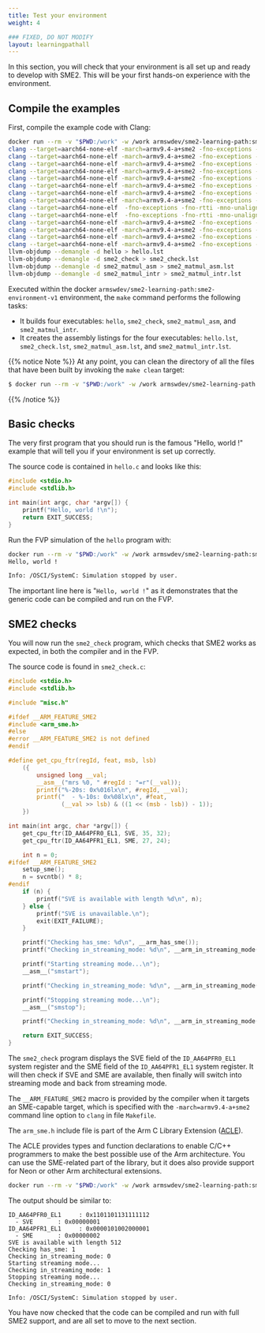 ```yaml
---
title: Test your environment
weight: 4

### FIXED, DO NOT MODIFY
layout: learningpathall
---
```


In this section, you will check that your environment is all set up and ready to develop with SME2. This will be your first hands-on experience with the environment.

## Compile the examples

First, compile the example code with Clang:

```BASH { output_lines="2-19" }
docker run --rm -v "$PWD:/work" -w /work armswdev/sme2-learning-path:sme2-environment-v1 make
clang --target=aarch64-none-elf -march=armv9.4-a+sme2 -fno-exceptions -fno-rtti -mno-unaligned-access -O2 -Wall -std=c99 -nostartfiles -lcrt0-semihost -lsemihost -Wl,--defsym=__boot_flash=0x80000000 -Wl,--defsym=__flash=0x80001000 -Wl,--defsym=__ram=0x81000000 -T picolibc.ld -o hello hello.c
clang --target=aarch64-none-elf -march=armv9.4-a+sme2 -fno-exceptions -fno-rtti -mno-unaligned-access -O2 -Wall -std=c99 -c -o sme2_check.o sme2_check.c
clang --target=aarch64-none-elf -march=armv9.4-a+sme2 -fno-exceptions -fno-rtti -mno-unaligned-access -O2 -Wall -std=c99 -c -o misc.o misc.c
clang --target=aarch64-none-elf -march=armv9.4-a+sme2 -fno-exceptions -fno-rtti -mno-unaligned-access -O2 -Wall -std=c99 -nostartfiles -lcrt0-semihost -lsemihost -Wl,--defsym=__boot_flash=0x80000000 -Wl,--defsym=__flash=0x80001000 -Wl,--defsym=__ram=0x81000000 -T picolibc.ld -o sme2_check sme2_check.o misc.o
clang --target=aarch64-none-elf -march=armv9.4-a+sme2 -fno-exceptions -fno-rtti -mno-unaligned-access -O2 -Wall -std=c99 -DIMPL=asm -c -o main_asm.o main.c
clang --target=aarch64-none-elf -march=armv9.4-a+sme2 -fno-exceptions -fno-rtti -mno-unaligned-access -O2 -Wall -std=c99 -c -o matmul_asm.o matmul_asm.c
clang --target=aarch64-none-elf -march=armv9.4-a+sme2 -fno-exceptions -fno-rtti -mno-unaligned-access -O2 -Wall -std=c99 -c -o matmul_asm_impl.o matmul_asm_impl.S
clang --target=aarch64-none-elf -march=armv9.4-a+sme2 -fno-exceptions -fno-rtti -mno-unaligned-access -O2 -Wall -std=c99 -c -o preprocess_l_asm.o preprocess_l_asm.S
clang --target=aarch64-none-elf  -fno-exceptions -fno-rtti -mno-unaligned-access -O2 -Wall -std=c99 -c -o matmul_vanilla.o matmul_vanilla.c
clang --target=aarch64-none-elf  -fno-exceptions -fno-rtti -mno-unaligned-access -O2 -Wall -std=c99 -c -o preprocess_vanilla.o preprocess_vanilla.c
clang --target=aarch64-none-elf -march=armv9.4-a+sme2 -fno-exceptions -fno-rtti -mno-unaligned-access -O2 -Wall -std=c99 -nostartfiles -lcrt0-semihost -lsemihost -Wl,--defsym=__boot_flash=0x80000000 -Wl,--defsym=__flash=0x80001000 -Wl,--defsym=__ram=0x81000000 -T picolibc.ld -o sme2_matmul_asm main_asm.o matmul_asm.o matmul_asm_impl.o preprocess_l_asm.o matmul_vanilla.o preprocess_vanilla.o misc.o
clang --target=aarch64-none-elf -march=armv9.4-a+sme2 -fno-exceptions -fno-rtti -mno-unaligned-access -O2 -Wall -std=c99 -DIMPL=intr -c -o main_intr.o main.c
clang --target=aarch64-none-elf -march=armv9.4-a+sme2 -fno-exceptions -fno-rtti -mno-unaligned-access -O2 -Wall -std=c99 -c -o matmul_intr.o matmul_intr.c
clang --target=aarch64-none-elf -march=armv9.4-a+sme2 -fno-exceptions -fno-rtti -mno-unaligned-access -O2 -Wall -std=c99 -nostartfiles -lcrt0-semihost -lsemihost -Wl,--defsym=__boot_flash=0x80000000 -Wl,--defsym=__flash=0x80001000 -Wl,--defsym=__ram=0x81000000 -T picolibc.ld -o sme2_matmul_intr main_intr.o matmul_intr.o matmul_vanilla.o preprocess_vanilla.o misc.o
llvm-objdump --demangle -d hello > hello.lst
llvm-objdump --demangle -d sme2_check > sme2_check.lst
llvm-objdump --demangle -d sme2_matmul_asm > sme2_matmul_asm.lst
llvm-objdump --demangle -d sme2_matmul_intr > sme2_matmul_intr.lst
```

 Executed within the docker ``armswdev/sme2-learning-path:sme2-environment-v1`` environment, the ``make`` command performs the following tasks:

- It builds four executables: ``hello``, ``sme2_check``, ``sme2_matmul_asm``, and ``sme2_matmul_intr``.
- It creates the assembly listings for the four executables: ``hello.lst``, ``sme2_check.lst``, ``sme2_matmul_asm.lst``, and ``sme2_matmul_intr.lst``.

{{% notice Note %}}
At any point, you can clean the directory of all the files that have been built by invoking the ``make clean`` target:

```BASH
$ docker run --rm -v "$PWD:/work" -w /work armswdev/sme2-learning-path:sme2-environment-v1 make clean
```
{{% /notice %}}

## Basic checks

The very first program that you should run is the famous "Hello, world !" example that
will tell you if your environment is set up correctly. 

The source code is contained in ``hello.c`` and looks like this:

```C
#include <stdio.h>
#include <stdlib.h>

int main(int argc, char *argv[]) {
    printf("Hello, world !\n");
    return EXIT_SUCCESS;
}
```

Run the FVP simulation of the ``hello`` program with:

```BASH { output_lines="2-4" }
docker run --rm -v "$PWD:/work" -w /work armswdev/sme2-learning-path:sme2-environment-v1 ./run-fvp.sh hello
Hello, world !

Info: /OSCI/SystemC: Simulation stopped by user.
```

The important line here is "``Hello, world !``" as it demonstrates that the generic code
can be compiled and run on the FVP.

## SME2 checks

You will now run the ``sme2_check`` program, which checks that SME2 works as
expected, in both the compiler and in the FVP. 

The source code is found in
``sme2_check.c``:

```C
#include <stdio.h>
#include <stdlib.h>

#include "misc.h"

#ifdef __ARM_FEATURE_SME2
#include <arm_sme.h>
#else
#error __ARM_FEATURE_SME2 is not defined
#endif

#define get_cpu_ftr(regId, feat, msb, lsb)                                     \
    ({                                                                         \
        unsigned long __val;                                                   \
        __asm__("mrs %0, " #regId : "=r"(__val));                              \
        printf("%-20s: 0x%016lx\n", #regId, __val);                            \
        printf("  - %-10s: 0x%08lx\n", #feat,                                  \
               (__val >> lsb) & ((1 << (msb - lsb)) - 1));                     \
    })

int main(int argc, char *argv[]) {
    get_cpu_ftr(ID_AA64PFR0_EL1, SVE, 35, 32);
    get_cpu_ftr(ID_AA64PFR1_EL1, SME, 27, 24);

    int n = 0;
#ifdef __ARM_FEATURE_SME2
    setup_sme();
    n = svcntb() * 8;
#endif
    if (n) {
        printf("SVE is available with length %d\n", n);
    } else {
        printf("SVE is unavailable.\n");
        exit(EXIT_FAILURE);
    }

    printf("Checking has_sme: %d\n", __arm_has_sme());
    printf("Checking in_streaming_mode: %d\n", __arm_in_streaming_mode());

    printf("Starting streaming mode...\n");
    __asm__("smstart");

    printf("Checking in_streaming_mode: %d\n", __arm_in_streaming_mode());

    printf("Stopping streaming mode...\n");
    __asm__("smstop");

    printf("Checking in_streaming_mode: %d\n", __arm_in_streaming_mode());

    return EXIT_SUCCESS;
}
```

The ``sme2_check`` program displays the SVE field of the ``ID_AA64PFR0_EL1`` system register and the SME field of the ``ID_AA64PFR1_EL1`` system register. It will then check if SVE and SME are available, then finally will switch into streaming mode and back from streaming mode.  

The ``__ARM_FEATURE_SME2`` macro is provided by the compiler when it targets an SME-capable target, which is specified with the ``-march=armv9.4-a+sme2`` command line option to ``clang`` in
file ``Makefile``. 

The ``arm_sme.h`` include file is part of the Arm C Library
Extension ([ACLE](https://arm-software.github.io/acle/main/)). 

The ACLE provides types and function declarations to enable C/C++ programmers to make the best possible use of the Arm architecture. You can use the SME-related part of the library, but it does also provide support for Neon or other Arm architectural extensions.

```BASH
docker run --rm -v "$PWD:/work" -w /work armswdev/sme2-learning-path:sme2-environment-v1 ./run-fvp.sh sme2_check
```

The output should be similar to:

```TXT
ID_AA64PFR0_EL1     : 0x1101101131111112
  - SVE       : 0x00000001
ID_AA64PFR1_EL1     : 0x0000101002000001
  - SME       : 0x00000002
SVE is available with length 512
Checking has_sme: 1
Checking in_streaming_mode: 0
Starting streaming mode...
Checking in_streaming_mode: 1
Stopping streaming mode...
Checking in_streaming_mode: 0

Info: /OSCI/SystemC: Simulation stopped by user.
```

You have now checked that the code can be compiled and run with full SME2 support, and are all set to move to the next section.